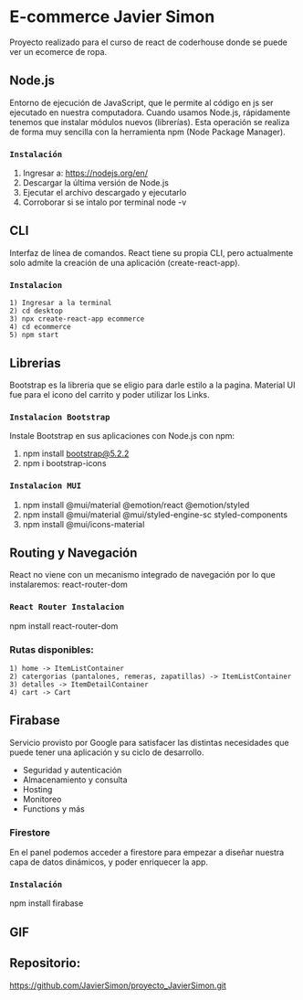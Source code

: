 # E-commerce Javier Simon
Proyecto realizado para el curso de react de coderhouse donde se puede ver un ecomerce de ropa.

## Node.js
Entorno de ejecución de JavaScript, que le permite al código en js ser ejecutado en nuestra computadora.
Cuando usamos Node.js, rápidamente tenemos que instalar módulos nuevos (librerías).
Esta operación se realiza de forma muy sencilla con la herramienta npm (Node Package Manager).

### `Instalación`
1) Ingresar a: https://nodejs.org/en/
2) Descargar la última versión de Node.js
3) Ejecutar el archivo descargado y ejecutarlo
4) Corroborar si se intalo por terminal node -v

## CLI
Interfaz de línea de comandos.
React tiene su propia CLI, pero actualmente solo admite la creación de una aplicación (create-react-app). 

### `Instalacion`
    1) Ingresar a la terminal
    2) cd desktop
    3) npx create-react-app ecommerce
    4) cd ecommerce
    5) npm start

## Librerias
Bootstrap es la libreria que se eligio para darle estilo a la pagina.
Material UI fue para el icono del carrito y poder utilizar los Links.

### `Instalacion Bootstrap`
Instale Bootstrap en sus aplicaciones con Node.js con npm:
1) npm install bootstrap@5.2.2
2) npm i bootstrap-icons

### `Instalacion MUI`
1) npm install @mui/material @emotion/react @emotion/styled
2) npm install @mui/material @mui/styled-engine-sc styled-components
3) npm install @mui/icons-material

## Routing y Navegación
React no viene con un mecanismo integrado de navegación por lo que instalaremos: react-router-dom

### `React Router Instalacion`
npm install react-router-dom

### Rutas disponibles:
    1) home -> ItemListContainer
    2) catergorias (pantalones, remeras, zapatillas) -> ItemListContainer
    3) detalles -> ItemDetailContainer
    4) cart -> Cart

## Firabase
Servicio provisto por Google para satisfacer las distintas necesidades que puede tener una aplicación y su ciclo de desarrollo.
- Seguridad y autenticación
- Almacenamiento y consulta
- Hosting
- Monitoreo
- Functions y más

### Firestore
En el panel podemos acceder a firestore para empezar a diseñar nuestra capa de datos dinámicos, y poder enriquecer la app.

### `Instalación`
npm install firabase

## GIF


## Repositorio: 
https://github.com/JavierSimon/proyecto_JavierSimon.git


